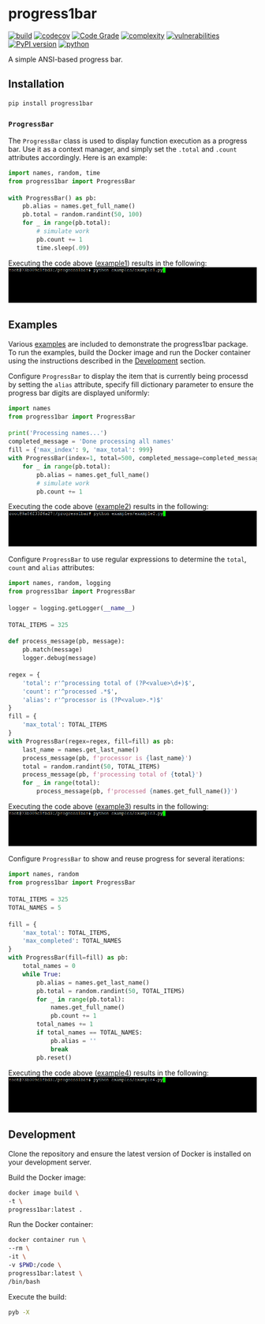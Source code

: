 # progress1bar #
[![build](https://github.com/soda480/progress1bar/actions/workflows/main.yml/badge.svg)](https://github.com/soda480/progress1bar/actions/workflows/main.yml)
[![codecov](https://codecov.io/gh/soda480/progress1bar/branch/main/graph/badge.svg?token=6zIZLnSJ0T)](https://codecov.io/gh/soda480/progress1bar)
[![Code Grade](https://www.code-inspector.com/project/25921/status/svg)](https://frontend.code-inspector.com/project/25921/dashboard)
[![complexity](https://img.shields.io/badge/complexity-Simple:%205-brightgreen)](https://radon.readthedocs.io/en/latest/api.html#module-radon.complexity)
[![vulnerabilities](https://img.shields.io/badge/vulnerabilities-None-brightgreen)](https://pypi.org/project/bandit/)
[![PyPI version](https://badge.fury.io/py/progress1bar.svg)](https://badge.fury.io/py/progress1bar)
[![python](https://img.shields.io/badge/python-3.9-teal)](https://www.python.org/downloads/)

A simple ANSI-based progress bar.

## Installation ##
```bash
pip install progress1bar
```

### `ProgressBar`

The `ProgressBar` class is used to display function execution as a progress bar. Use it as a context manager, and simply set the `.total` and `.count` attributes accordingly. Here is an example:
```python
import names, random, time
from progress1bar import ProgressBar

with ProgressBar() as pb:
    pb.alias = names.get_full_name()
    pb.total = random.randint(50, 100)
    for _ in range(pb.total):
        # simulate work
        pb.count += 1
        time.sleep(.09)
```
Executing the code above ([example1](https://github.com/soda480/progress1bar/tree/master/examples/example1.py)) results in the following:
![example](https://raw.githubusercontent.com/soda480/progress1bar/master/docs/images/example1.gif)

## Examples ##

Various [examples](https://github.com/soda480/progress1bar/tree/master/examples) are included to demonstrate the progress1bar package. To run the examples, build the Docker image and run the Docker container using the instructions described in the [Development](#development) section.

Configure `ProgressBar` to display the item that is currently being processd by setting the `alias` attribute, specify fill dictionary parameter to ensure the progress bar digits are displayed uniformly:
```python
import names
from progress1bar import ProgressBar

print('Processing names...')
completed_message = 'Done processing all names'
fill = {'max_index': 9, 'max_total': 999}
with ProgressBar(index=1, total=500, completed_message=completed_message, fill=fill, clear_alias=True) as pb:
    for _ in range(pb.total):
        pb.alias = names.get_full_name()
        # simulate work
        pb.count += 1
```
Executing the code above ([example2](https://github.com/soda480/progress1bar/tree/master/examples/example2.py)) results in the following:
![example](https://raw.githubusercontent.com/soda480/progress1bar/master/docs/images/example2.gif)

Configure `ProgressBar` to use regular expressions to determine the `total`, `count` and `alias` attributes:
```python
import names, random, logging
from progress1bar import ProgressBar

logger = logging.getLogger(__name__)

TOTAL_ITEMS = 325

def process_message(pb, message):
    pb.match(message)
    logger.debug(message)

regex = {
    'total': r'^processing total of (?P<value>\d+)$',
    'count': r'^processed .*$',
    'alias': r'^processor is (?P<value>.*)$'
}
fill = {
    'max_total': TOTAL_ITEMS
}
with ProgressBar(regex=regex, fill=fill) as pb:
    last_name = names.get_last_name()
    process_message(pb, f'processor is {last_name}')
    total = random.randint(50, TOTAL_ITEMS)
    process_message(pb, f'processing total of {total}')
    for _ in range(total):
        process_message(pb, f'processed {names.get_full_name()}')
```
Executing the code above ([example3](https://github.com/soda480/progress1bar/tree/master/examples/example3.py)) results in the following:
![example](https://raw.githubusercontent.com/soda480/progress1bar/master/docs/images/example3.gif)

Configure `ProgressBar` to show and reuse progress for several iterations:
```python
import names, random
from progress1bar import ProgressBar

TOTAL_ITEMS = 325
TOTAL_NAMES = 5

fill = {
    'max_total': TOTAL_ITEMS,
    'max_completed': TOTAL_NAMES
}
with ProgressBar(fill=fill) as pb:
    total_names = 0
    while True:
        pb.alias = names.get_last_name()
        pb.total = random.randint(50, TOTAL_ITEMS)
        for _ in range(pb.total):
            names.get_full_name()
            pb.count += 1
        total_names += 1  
        if total_names == TOTAL_NAMES:
            pb.alias = ''
            break
        pb.reset()
```
Executing the code above ([example4](https://github.com/soda480/progress1bar/tree/master/examples/example4.py)) results in the following:
![example](https://raw.githubusercontent.com/soda480/progress1bar/master/docs/images/example4.gif)

## Development ##

Clone the repository and ensure the latest version of Docker is installed on your development server.

Build the Docker image:
```sh
docker image build \
-t \
progress1bar:latest .
```

Run the Docker container:
```sh
docker container run \
--rm \
-it \
-v $PWD:/code \
progress1bar:latest \
/bin/bash
```

Execute the build:
```sh
pyb -X
```
